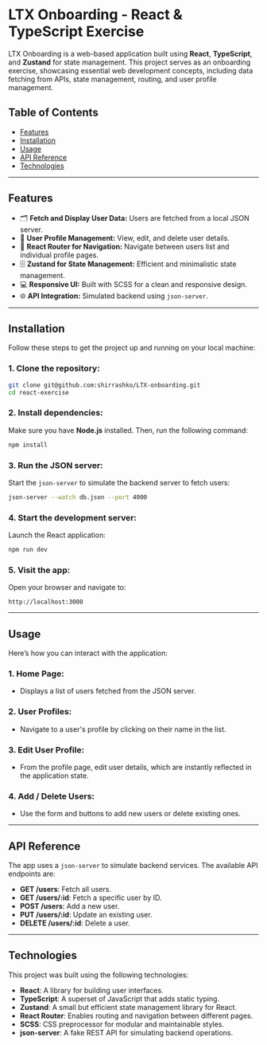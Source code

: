 # **LTX Onboarding - React & TypeScript Exercise**

LTX Onboarding is a web-based application built using **React**, **TypeScript**, and **Zustand** for state management. This project serves as an onboarding exercise, showcasing essential web development concepts, including data fetching from APIs, state management, routing, and user profile management.

## **Table of Contents**
- [Features](#features)
- [Installation](#installation)
- [Usage](#usage)
- [API Reference](#api-reference)
- [Technologies](#technologies)

---

## **Features**
- 🗂 **Fetch and Display User Data:** Users are fetched from a local JSON server.
- 👤 **User Profile Management:** View, edit, and delete user details.
- 🚀 **React Router for Navigation:** Navigate between users list and individual profile pages.
- 🗄 **Zustand for State Management:** Efficient and minimalistic state management.
- 💻 **Responsive UI:** Built with SCSS for a clean and responsive design.
- 🌐 **API Integration:** Simulated backend using `json-server`.

---

## **Installation**

Follow these steps to get the project up and running on your local machine:

### **1. Clone the repository:**
```bash
git clone git@github.com:shirrashko/LTX-onboarding.git
cd react-exercise
```

### **2. Install dependencies:**
Make sure you have **Node.js** installed. Then, run the following command:
```bash
npm install
```

### **3. Run the JSON server:**
Start the `json-server` to simulate the backend server to fetch users:
```bash
json-server --watch db.json --port 4000
```

### **4. Start the development server:**
Launch the React application:
```bash
npm run dev
```

### **5. Visit the app:**
Open your browser and navigate to:
```text
http://localhost:3000
```

---

## **Usage**

Here’s how you can interact with the application:

### **1. Home Page:**
- Displays a list of users fetched from the JSON server.

### **2. User Profiles:**
- Navigate to a user's profile by clicking on their name in the list.

### **3. Edit User Profile:**
- From the profile page, edit user details, which are instantly reflected in the application state.

### **4. Add / Delete Users:**
- Use the form and buttons to add new users or delete existing ones.

---

## **API Reference**

The app uses a `json-server` to simulate backend services. The available API endpoints are:

- **GET /users**: Fetch all users.
- **GET /users/:id**: Fetch a specific user by ID.
- **POST /users**: Add a new user.
- **PUT /users/:id**: Update an existing user.
- **DELETE /users/:id**: Delete a user.

---

## **Technologies**
This project was built using the following technologies:
- **React**: A library for building user interfaces.
- **TypeScript**: A superset of JavaScript that adds static typing.
- **Zustand**: A small but efficient state management library for React.
- **React Router**: Enables routing and navigation between different pages.
- **SCSS**: CSS preprocessor for modular and maintainable styles.
- **json-server**: A fake REST API for simulating backend operations.
